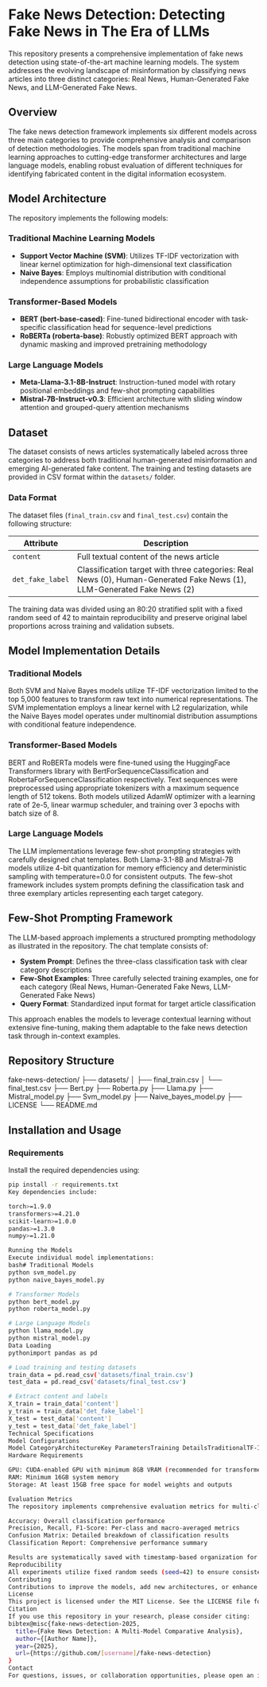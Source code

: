 # Fake News Detection: Detecting Fake News in The Era of LLMs

This repository presents a comprehensive implementation of fake news detection using state-of-the-art machine learning models. The system addresses the evolving landscape of misinformation by classifying news articles into three distinct categories: Real News, Human-Generated Fake News, and LLM-Generated Fake News.

## Overview

The fake news detection framework implements six different models across three main categories to provide comprehensive analysis and comparison of detection methodologies. The models span from traditional machine learning approaches to cutting-edge transformer architectures and large language models, enabling robust evaluation of different techniques for identifying fabricated content in the digital information ecosystem.

## Model Architecture

The repository implements the following models:

### Traditional Machine Learning Models
- **Support Vector Machine (SVM)**: Utilizes TF-IDF vectorization with linear kernel optimization for high-dimensional text classification
- **Naive Bayes**: Employs multinomial distribution with conditional independence assumptions for probabilistic classification

### Transformer-Based Models  
- **BERT (bert-base-cased)**: Fine-tuned bidirectional encoder with task-specific classification head for sequence-level predictions
- **RoBERTa (roberta-base)**: Robustly optimized BERT approach with dynamic masking and improved pretraining methodology

### Large Language Models
- **Meta-Llama-3.1-8B-Instruct**: Instruction-tuned model with rotary positional embeddings and few-shot prompting capabilities
- **Mistral-7B-Instruct-v0.3**: Efficient architecture with sliding window attention and grouped-query attention mechanisms

## Dataset

The dataset consists of news articles systematically labeled across three categories to address both traditional human-generated misinformation and emerging AI-generated fake content. The training and testing datasets are provided in CSV format within the `datasets/` folder.

### Data Format

The dataset files (`final_train.csv` and `final_test.csv`) contain the following structure:

| Attribute | Description |
|-----------|-------------|
| `content` | Full textual content of the news article |
| `det_fake_label` | Classification target with three categories: Real News (0), Human-Generated Fake News (1), LLM-Generated Fake News (2) |

The training data was divided using an 80:20 stratified split with a fixed random seed of 42 to maintain reproducibility and preserve original label proportions across training and validation subsets.

## Model Implementation Details

### Traditional Models
Both SVM and Naive Bayes models utilize TF-IDF vectorization limited to the top 5,000 features to transform raw text into numerical representations. The SVM implementation employs a linear kernel with L2 regularization, while the Naive Bayes model operates under multinomial distribution assumptions with conditional feature independence.

### Transformer-Based Models
BERT and RoBERTa models were fine-tuned using the HuggingFace Transformers library with BertForSequenceClassification and RobertaForSequenceClassification respectively. Text sequences were preprocessed using appropriate tokenizers with a maximum sequence length of 512 tokens. Both models utilized AdamW optimizer with a learning rate of 2e-5, linear warmup scheduler, and training over 3 epochs with batch size of 8.

### Large Language Models
The LLM implementations leverage few-shot prompting strategies with carefully designed chat templates. Both Llama-3.1-8B and Mistral-7B models utilize 4-bit quantization for memory efficiency and deterministic sampling with temperature=0.0 for consistent outputs. The few-shot framework includes system prompts defining the classification task and three exemplary articles representing each target category.

## Few-Shot Prompting Framework

The LLM-based approach implements a structured prompting methodology as illustrated in the repository. The chat template consists of:

- **System Prompt**: Defines the three-class classification task with clear category descriptions
- **Few-Shot Examples**: Three carefully selected training examples, one for each category (Real News, Human-Generated Fake News, LLM-Generated Fake News)
- **Query Format**: Standardized input format for target article classification

This approach enables the models to leverage contextual learning without extensive fine-tuning, making them adaptable to the fake news detection task through in-context examples.

## Repository Structure

fake-news-detection/
├── datasets/
│   ├── final_train.csv
│   └── final_test.csv
├── Bert.py
├── Roberta.py
├── Llama.py
├── Mistral_model.py
├── Svm_model.py
├── Naive_bayes_model.py
├── LICENSE
└── README.md


## Installation and Usage

### Requirements

Install the required dependencies using:

```bash
pip install -r requirements.txt
Key dependencies include:

torch>=1.9.0
transformers>=4.21.0
scikit-learn>=1.0.0
pandas>=1.3.0
numpy>=1.21.0

Running the Models
Execute individual model implementations:
bash# Traditional Models
python svm_model.py
python naive_bayes_model.py

# Transformer Models  
python bert_model.py
python roberta_model.py

# Large Language Models
python llama_model.py
python mistral_model.py
Data Loading
pythonimport pandas as pd

# Load training and testing datasets
train_data = pd.read_csv('datasets/final_train.csv')
test_data = pd.read_csv('datasets/final_test.csv')

# Extract content and labels
X_train = train_data['content']
y_train = train_data['det_fake_label']
X_test = test_data['content']  
y_test = test_data['det_fake_label']
Technical Specifications
Model Configurations
Model CategoryArchitectureKey ParametersTraining DetailsTraditionalTF-IDF + Classifier5,000 features maxCPU-based trainingBERT12-layer transformer110M parameters, 512 seq length3 epochs, lr=2e-5RoBERTa12-layer transformer125M parameters, 512 seq length3 epochs, lr=2e-5Llama-3.1-8BDecoder-only transformer8B parameters, 8k context4-bit quantizationMistral-7BDecoder-only transformer7B parameters, 8k context4-bit quantization
Hardware Requirements

GPU: CUDA-enabled GPU with minimum 8GB VRAM (recommended for transformer and LLM models)
RAM: Minimum 16GB system memory
Storage: At least 15GB free space for model weights and outputs

Evaluation Metrics
The repository implements comprehensive evaluation metrics for multi-class classification:

Accuracy: Overall classification performance
Precision, Recall, F1-Score: Per-class and macro-averaged metrics
Confusion Matrix: Detailed breakdown of classification results
Classification Report: Comprehensive performance summary

Results are systematically saved with timestamp-based organization for reproducibility and comparison across different model runs.
Reproducibility
All experiments utilize fixed random seeds (seed=42) to ensure consistent and reproducible results. Model checkpoints are automatically saved during training, and prediction outputs are stored with detailed metadata for result verification and analysis.
Contributing
Contributions to improve the models, add new architectures, or enhance evaluation methodologies are welcome. Please ensure that new implementations follow the established code structure and include appropriate documentation and evaluation metrics.
License
This project is licensed under the MIT License. See the LICENSE file for details.
Citation
If you use this repository in your research, please consider citing:
bibtex@misc{fake-news-detection-2025,
  title={Fake News Detection: A Multi-Model Comparative Analysis},
  author={[Author Name]},
  year={2025},
  url={https://github.com/[username]/fake-news-detection}
}
Contact
For questions, issues, or collaboration opportunities, please open an issue on this repository or contact [email@domain.com].
